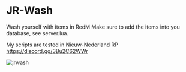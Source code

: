 # JR-Wash
 Wash yourself with items in RedM  Make sure to add the items into you database, see server.lua.

My scripts are tested in Nieuw-Nederland RP
https://discord.gg/3Bu2C62WWr

![jrwash](https://github.com/JustRoys/JR-Wash/assets/59421443/3c196e28-fb4c-4d0c-a1e5-facd0142444d)
